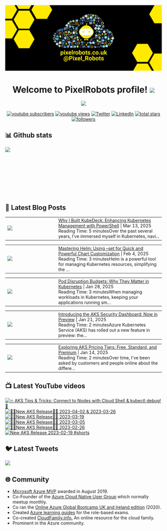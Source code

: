 ## [![PixelRobots header](https://github.com/PixelRobots/PixelRobots/blob/master/images/PixelRobots_Desktop_Wallpaper.png?raw=true)](https://pixelrobots.co.uk)

<h1 align="center">
  Welcome to PixelRobots profile!
  <img src="https://media.giphy.com/media/hvRJCLFzcasrR4ia7z/giphy.gif" width="28">
</h1>

<!-- Typing SVG by DenverCoder1 - https://github.com/DenverCoder1/readme-typing-svg -->
<p align="center">
  <a href="https://github.com/DenverCoder1/readme-typing-svg"><img src="https://readme-typing-svg.herokuapp.com/?lines=Azure%20Advocate%20and%20Microsoft%20MVP;Sysadmin%20at%20heart;15%2B%20years%20of%20IT%20experience;Always%20learning%20new%20things&font=roboto&center=true&width=440&height=45&color=ffea00&vCenter=true&size=22"></a>
</p>


<p align="center">
  <a href="https://www.youtube.com/c/pixelrobots?sub_confirmation=1">
    <img alt="youtube subscribers" title="Subscribe to my YouTube channel" src="https://img.shields.io/youtube/channel/subscribers/UCs6gF5L-7iaoHlTDYpAlgsQ?style=for-the-badge&logo=youtube&logoColor=white&link=https://www.youtube.com/c/pixelrobots?sub_confirmation=1"/></a> 
  <a href="https://www.youtube.com/c/pixelrobots?sub_confirmation=1">
    <img alt="youtube views" title="YouTube views" src="https://img.shields.io/youtube/channel/views/UCs6gF5L-7iaoHlTDYpAlgsQ?style=for-the-badge&logo=youtube&logoColor=white&link=https://www.youtube.com/c/pixelrobots?sub_confirmation=1"/></a> 
  <a href="https://twitter.com/pixel_robots?ref_src=twsrc%5Etfw">
    <img alt="Twitter" title="Twitter" src="https://img.shields.io/twitter/follow/pixel_robots?color=lightblue&label=%40pixel_robots&logo=twitter&logoColor=white&style=for-the-badge"></a>
  <a href="https://www.linkedin.com/in/richard-hooper-uk">
    <img alt="LinkedIn" title="LinkedIn" src="https://img.shields.io/badge/-Richard%20Hooper-blue?style=for-the-badge&logo=Linkedin&logoColor=white/"></a>
  <a href="https://github.com/pixelrobots?tab=repositories&sort=stargazers">
    <img alt="total stars" title="Total stars on GitHub" src="https://img.shields.io/github/stars/pixelrobots?logo=github&logoColor=white&style=for-the-badge"/></a>
  <a href="https://github.com/pixelrobots?tab=followers">
    <img alt="followers" title="Follow me on Github" src="https://img.shields.io/github/followers/pixelrobots?style=for-the-badge&logo=github&logoColor=white"/></a>
</p>


## 📊 Github stats
<p >
  <img align="left" src="https://github-readme-stats.vercel.app/api?username=pixelrobots&show_icons=true&bg_color=ffea00&title_color=000000&text_color=000000&icon_color=ff0000&hide_border=true&count_private=true" />
</p>

</br>
</br>
</br>
</br>
</br>
</br>
</br>
</br>
</br>

## 📝 Latest Blog Posts
<!-- BLOG-POST-LIST:START --><table style="width:100%"><tr><td style="width:150px"><a href="https://pixelrobots.co.uk/2025/03/why-i-built-kubedeck-enhancing-kubernetes-management-with-powershell/?utm_source=rss&utm_medium=rss&utm_campaign=why-i-built-kubedeck-enhancing-kubernetes-management-with-powershell"><img width="280px" src="https://pixelrobots.co.uk/wp-content/uploads/2025/03/thumbnail-360-×-240-px-31.png"></a></td><td><a href="https://pixelrobots.co.uk/2025/03/why-i-built-kubedeck-enhancing-kubernetes-management-with-powershell/?utm_source=rss&utm_medium=rss&utm_campaign=why-i-built-kubedeck-enhancing-kubernetes-management-with-powershell">Why I Built KubeDeck: Enhancing Kubernetes Management with PowerShell</a> | Mar 13, 2025 <br> Reading Time:   5 minutesOver the past several years, I&#8217;ve immersed myself in Kubernetes, navi...</td></tr></table>
<table style="width:100%"><tr><td style="width:150px"><a href="https://pixelrobots.co.uk/2025/02/mastering-helm-using-set-for-quick-and-powerful-chart-customization/?utm_source=rss&utm_medium=rss&utm_campaign=mastering-helm-using-set-for-quick-and-powerful-chart-customization"><img width="280px" src="https://pixelrobots.co.uk/wp-content/uploads/2025/01/thumbnail-360-×-240-px-30.png"></a></td><td><a href="https://pixelrobots.co.uk/2025/02/mastering-helm-using-set-for-quick-and-powerful-chart-customization/?utm_source=rss&utm_medium=rss&utm_campaign=mastering-helm-using-set-for-quick-and-powerful-chart-customization">Mastering Helm: Using –set for Quick and Powerful Chart Customization</a> | Feb 4, 2025 <br> Reading Time:   3 minutesHelm is a powerful tool for managing Kubernetes resources, simplifying the ...</td></tr></table>
<table style="width:100%"><tr><td style="width:150px"><a href="https://pixelrobots.co.uk/2025/01/pod-disruption-budgets-and-why-they-are-important/?utm_source=rss&utm_medium=rss&utm_campaign=pod-disruption-budgets-and-why-they-are-important"><img width="280px" src="https://pixelrobots.co.uk/wp-content/uploads/2025/01/thumbnail-360-×-240-px-29.png"></a></td><td><a href="https://pixelrobots.co.uk/2025/01/pod-disruption-budgets-and-why-they-are-important/?utm_source=rss&utm_medium=rss&utm_campaign=pod-disruption-budgets-and-why-they-are-important">Pod Disruption Budgets: Why They Matter in Kubernetes</a> | Jan 28, 2025 <br> Reading Time:   3 minutesWhen managing workloads in Kubernetes, keeping your applications running sm...</td></tr></table>
<table style="width:100%"><tr><td style="width:150px"><a href="https://pixelrobots.co.uk/2025/01/introducing-the-aks-security-dashboard-now-in-preview/?utm_source=rss&utm_medium=rss&utm_campaign=introducing-the-aks-security-dashboard-now-in-preview"><img width="280px" src="https://pixelrobots.co.uk/wp-content/uploads/2025/01/thumbnail-360-×-240-px-28.png"></a></td><td><a href="https://pixelrobots.co.uk/2025/01/introducing-the-aks-security-dashboard-now-in-preview/?utm_source=rss&utm_medium=rss&utm_campaign=introducing-the-aks-security-dashboard-now-in-preview">Introducing the AKS Security Dashboard: Now in Preview</a> | Jan 21, 2025 <br> Reading Time:   2 minutesAzure Kubernetes Service (AKS) has rolled out a new feature in preview: the...</td></tr></table>
<table style="width:100%"><tr><td style="width:150px"><a href="https://pixelrobots.co.uk/2025/01/exploring-aks-pricing-tiers-free-standard-and-premium/?utm_source=rss&utm_medium=rss&utm_campaign=exploring-aks-pricing-tiers-free-standard-and-premium"><img width="280px" src="https://pixelrobots.co.uk/wp-content/uploads/2025/01/thumbnail-360-×-240-px-27.png"></a></td><td><a href="https://pixelrobots.co.uk/2025/01/exploring-aks-pricing-tiers-free-standard-and-premium/?utm_source=rss&utm_medium=rss&utm_campaign=exploring-aks-pricing-tiers-free-standard-and-premium">Exploring AKS Pricing Tiers: Free, Standard, and Premium</a> | Jan 14, 2025 <br> Reading Time:   2 minutesOver time, I’ve been asked by customers and people online about the differe...</td></tr></table>
<!-- BLOG-POST-LIST:END -->

## 📺 Latest YouTube videos
<!-- BEGIN YOUTUBE-CARDS -->
[![🔥 AKS Tips & Tricks: Connect to Nodes with Cloud Shell & kubectl debug! 🚀](https://ytcards.demolab.com/?id=sC7X3mvY5SI&title=%F0%9F%94%A5+AKS+Tips+%26+Tricks%3A+Connect+to+Nodes+with+Cloud+Shell+%26+kubectl+debug%21+%F0%9F%9A%80&lang=en&timestamp=1740491250&background_color=%230d1117&title_color=%23ffffff&stats_color=%23dedede&max_title_lines=1&width=250&border_radius=5 "🔥 AKS Tips & Tricks: Connect to Nodes with Cloud Shell & kubectl debug! 🚀")](https://www.youtube.com/watch?v=sC7X3mvY5SI)
[![🚨📢New AKS Release📢🚨 2023-04-02 & 2023-03-26](https://ytcards.demolab.com/?id=JZ7A1eZcXLM&title=%F0%9F%9A%A8%F0%9F%93%A2New+AKS+Release%F0%9F%93%A2%F0%9F%9A%A8+2023-04-02+%26+2023-03-26&lang=en&timestamp=1681319768&background_color=%230d1117&title_color=%23ffffff&stats_color=%23dedede&max_title_lines=1&width=250&border_radius=5 "🚨📢New AKS Release📢🚨 2023-04-02 & 2023-03-26")](https://www.youtube.com/watch?v=JZ7A1eZcXLM)
[![🚨📢New AKS Release📢🚨 2023-03-19](https://ytcards.demolab.com/?id=vbJK-_5ZPns&title=%F0%9F%9A%A8%F0%9F%93%A2New+AKS+Release%F0%9F%93%A2%F0%9F%9A%A8+2023-03-19&lang=en&timestamp=1680115411&background_color=%230d1117&title_color=%23ffffff&stats_color=%23dedede&max_title_lines=1&width=250&border_radius=5 "🚨📢New AKS Release📢🚨 2023-03-19")](https://www.youtube.com/watch?v=vbJK-_5ZPns)
[![🚨📢New AKS Release📢🚨 2023-03-05](https://ytcards.demolab.com/?id=P65MP0XRuxI&title=%F0%9F%9A%A8%F0%9F%93%A2New+AKS+Release%F0%9F%93%A2%F0%9F%9A%A8+2023-03-05&lang=en&timestamp=1678955130&background_color=%230d1117&title_color=%23ffffff&stats_color=%23dedede&max_title_lines=1&width=250&border_radius=5 "🚨📢New AKS Release📢🚨 2023-03-05")](https://www.youtube.com/watch?v=P65MP0XRuxI)
[![🚨📢New AKS Release📢🚨 2023-02-26](https://ytcards.demolab.com/?id=W3BUE-uoLRo&title=%F0%9F%9A%A8%F0%9F%93%A2New+AKS+Release%F0%9F%93%A2%F0%9F%9A%A8+2023-02-26&lang=en&timestamp=1677838392&background_color=%230d1117&title_color=%23ffffff&stats_color=%23dedede&max_title_lines=1&width=250&border_radius=5 "🚨📢New AKS Release📢🚨 2023-02-26")](https://www.youtube.com/watch?v=W3BUE-uoLRo)
[![New AKS Release 2023-02-19 #shorts](https://ytcards.demolab.com/?id=E1USlyXcmQ8&title=New+AKS+Release+2023-02-19+%23shorts&lang=en&timestamp=1677421524&background_color=%230d1117&title_color=%23ffffff&stats_color=%23dedede&max_title_lines=1&width=250&border_radius=5 "New AKS Release 2023-02-19 #shorts")](https://www.youtube.com/watch?v=E1USlyXcmQ8)
<!-- END YOUTUBE-CARDS -->


## 🐦 Latest Tweets


[<img src="https://img.shields.io/badge/-Follow-blue?style=for-the-badge&logo=twitter&logoColor=white"/>](https://twitter.com/pixel_robots?ref_src=twsrc%5Etfw")



## :globe_with_meridians: Community
- <a href="https://mvp.microsoft.com/en-us/PublicProfile/5003450?fullName=Richard%20Hooper=1">Microsoft Azure MVP</a> awarded in August 2019.
- Co-Founder of the <a href="https://azurecloudnative.io/">Azure Cloud Native User Group</a> which normally meetup monthly.
- Co ran the <a href="https://www.youtube.com/channel/UC6SpVz6lkAbOjAlvMxL8TmA">Online Azure Global Bootcamp UK and Ireland edition</a> (2020).
- Created <a href="https://github.com/PixelRobots/Azure-Study-Guides">Azure learning guides</a> for the role-based exams.
- Co-created <a href="https://cloudfamily.info/">CloudFamily.info.</a> An online resource for the cloud family.
- Prominent in the Azure community.

<!--
### 💻 Projects
- 


### 📖 Azure Learning Resources
- 

### 📫 Where to find me
- <a href="https://pixelrobots.co.uk">Blog</a>
- <a href="https://twitter.com/Pixel_Robots">Twitter</a>
- <a href="https://www.youtube.com/channel/UCs6gF5L-7iaoHlTDYpAlgsQ/">YouTube</a>
- <a href="https://www.linkedin.com/in/richard-hooper-598a1412/">LinkedIn</a>
-->
